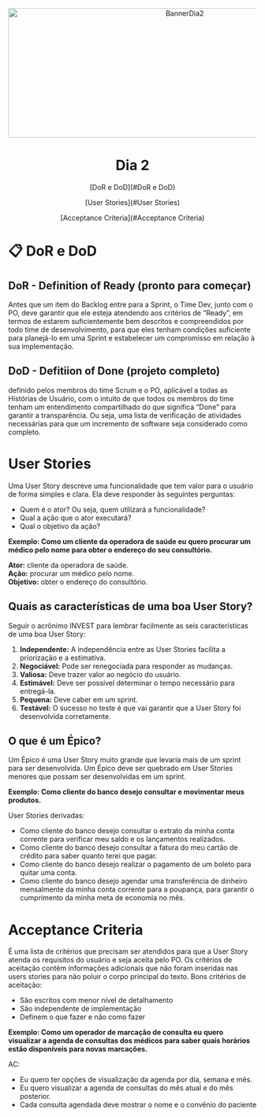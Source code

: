 <div align="center">
    <img src="Img/dia2.png" alt="BannerDia2" width="700px" height="263px">
    <h1> Dia 2 </h1>
    <p>[DoR e DoD](#DoR e DoD)</p>
    <p>[User Stories](#User Stories)</p>
    <p>[Acceptance Criteria](#Acceptance Criteria)</p>
</div>


# 📋 DoR e DoD

## DoR - Definition of Ready (pronto para começar)
Antes que um item do Backlog entre para a Sprint, o Time Dev, junto com o PO, deve garantir que ele esteja atendendo aos critérios de “Ready”, em termos de estarem suficientemente bem descritos e compreendidos por todo time de desenvolvimento, para que eles tenham condições suficiente para planejá-lo em uma Sprint e estabelecer um compromisso em relação à sua implementação.

## DoD - Defitiion of Done (projeto completo)
definido pelos membros do time Scrum e o PO, aplicável a todas as Histórias de Usuário, com o intuito de que todos os membros do time tenham um entendimento compartilhado do que significa “Done” para garantir a transparência. Ou seja, uma lista de verificação de atividades necessárias para que um incremento de software seja considerado como completo.

# User Stories
Uma User Story descreve uma funcionalidade que tem valor para o usuário de forma simples e clara. Ela deve responder às seguintes perguntas:

- Quem é o ator? Ou seja, quem utilizará a funcionalidade?<br>
- Qual a ação que o ator executará?<br>
- Qual o objetivo da ação?<br>

**Exemplo: Como um cliente da operadora de saúde eu quero procurar um médico pelo nome para obter o endereço do seu consultório.**

**Ator:** cliente da operadora de saúde.<br>
**Ação:** procurar um médico pelo nome.<br>
**Objetivo:** obter o endereço do consultório.<br>

## Quais as características de uma boa User Story?
Seguir o acrônimo INVEST para lembrar facilmente as seis características de uma boa User Story:
1. **Independente:** A independência entre as User Stories facilita a priorização e a estimativa.
2. **Negociável:** Pode ser renegociada para responder as mudanças.
3. **Valiosa:** Deve trazer valor ao negócio do usuário.
4. **Estimável:** Deve ser possível determinar o tempo necessário para entregá-la.
5. **Pequena:** Deve caber em um sprint.
6. **Testável:** O sucesso no teste é que vai garantir que a User Story foi desenvolvida corretamente.

## O que é um Épico?

Um Épico é uma User Story muito grande que levaria mais de um sprint para ser desenvolvida. Um Épico deve ser quebrado em User Stories menores que possam ser desenvolvidas em um sprint.

**Exemplo: Como cliente do banco desejo consultar e movimentar meus produtos.**

User Stories derivadas:

- Como cliente do banco desejo consultar o extrato da minha conta corrente para verificar meu saldo e os lançamentos realizados.<br>
- Como cliente do banco desejo consultar a fatura do meu cartão de crédito para saber quanto terei que pagar.<br>
- Como cliente do banco desejo realizar o pagamento de um boleto para quitar uma conta.<br>
- Como cliente do banco desejo agendar uma transferência de dinheiro mensalmente da minha conta corrente para a poupança, para garantir o cumprimento da minha meta de economia no mês.<br>


# Acceptance Criteria
É uma lista de critérios que precisam ser atendidos para que a User Story atenda os requisitos do usuário e seja aceita pelo PO. Os critérios de aceitação contém informações adicionais que não foram inseridas nas users stories para não poluir o corpo principal do texto. Bons critérios de aceitação:

- São escritos com menor nível de detalhamento
- São independente de implementação
- Definem o que fazer e não como fazer

**Exemplo: Como um operador de marcação de consulta eu quero visualizar a agenda de consultas dos médicos para saber quais horários estão disponíveis para novas marcações.**

AC:
- Eu quero ter opções de visualização da agenda por dia, semana e mês.
- Eu quero visualizar a agenda de consultas do mês atual e do mês posterior.
- Cada consulta agendada deve mostrar o nome e o convênio do paciente
